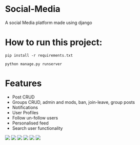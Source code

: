 # Social-Media
A social Media platform made using django

# How to run this project:
```
pip install -r requirements.txt
```
```
python manage.py runserver
```
# Features
- Post CRUD
- Groups CRUD, admin and mods, ban, join-leave, group posts
- Notifications
- User Profiles 
- Follow un-follow users
- Personalised feed
- Search user functionality 

<img src="assets/home.jpg">

<img src="assets/posts.jpg">

<img src="assets/profiles.jpg">

<img src="assets/groups.jpg">

<img src="assets/groupposts.jpg">

<img src="assets/notifs.jpg">
